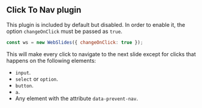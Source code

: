 ## Click To Nav plugin

This plugin is included by default but disabled. In order to enable it, the option `changeOnClick` must be passed as
`true`.

```javascript
const ws = new WebSlides({ changeOnClick: true });
```

This will make every click to navigate to the next slide except for clicks that happens on the following elements:

* `input`.
* `select` or `option`.
* `button`.
* `a`.
* Any element with the attribute `data-prevent-nav`.
